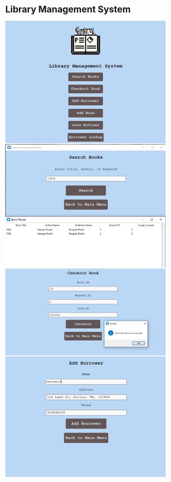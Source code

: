 # Library Management System
 ![HomePage](https://github.com/BreadBooks/Library-Management-System/blob/main/images/HomePage.png)
![SearchBooks](https://github.com/BreadBooks/Library-Management-System/blob/main/images/Task4.png)
![Checkout](https://github.com/BreadBooks/Library-Management-System/blob/main/images/task1.png)
![Borrower](https://github.com/BreadBooks/Library-Management-System/blob/main/images/Task2-1.png)

